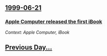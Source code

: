 ## [1999-06-21](/news/1999/06/21/index.md)

### [ Apple Computer released the first iBook](/news/1999/06/21/apple-computer-released-the-first-ibook.md)
_Context: Apple Computer, iBook_

## [Previous Day...](/news/1999/06/20/index.md)

